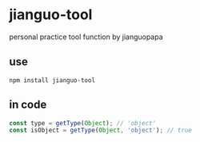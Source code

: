 # jianguo-tool

personal practice tool function by jianguopapa

## use

```
npm install jianguo-tool
```

## in code

```js
const type = getType(Object); // 'object'
const isObject = getType(Object, 'object'); // true
```
